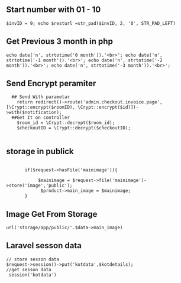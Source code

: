 ## Start number with 01 - 10
``
$invID = 9;
echo $resturl =str_pad($invID, 2, '0', STR_PAD_LEFT)
``

## Get Previous 3 month in php
``
echo date('n', strtotime('0 month')).'<br>';
echo date('n', strtotime('-1 month')).'<br>';
echo date('n', strtotime('-2 month')).'<br>';
echo date('n', strtotime('-3 month')).'<br>';
``

## Send Encrypt peramiter
  ```
    ## Send With parametar
      return redirect()->route('admin.checkout.invoice.page', [\Crypt::encrypt($roomID), \Crypt::encrypt($id)])->with($notification);
    ##Get It on controller
      $room_id = \Crypt::decrypt($room_id);
      $checkoutID = \Crypt::decrypt($checkoutID);
    
  ```
## storage in publick
```

       if($request->hasFile('mainimage')){

            $mainimage = $request->file('mainimage')->store('image','public'); 
             $product->main_image = $mainimage;
       }
```
  
## Image Get From Storage
  ```
  url('storage/app/public/'.$data->main_image)
  ```
 ## Laravel sesson data
 ```
 // store sesson data
 $request->session()->put('kotdata',$kotdetails);
 //get sesson data
  session('kotdata')
 ```
